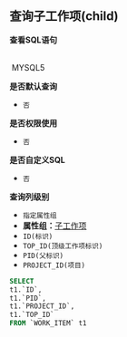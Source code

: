 ## 查询子工作项(child) <!-- {docsify-ignore-all} -->



<p class="panel-title"><b>查看SQL语句</b></p>
<br>

<el-row>
&nbsp;<el-tag @click="MYSQL5 = true">MYSQL5</el-tag>
</el-row>

<br>
<p class="panel-title"><b>是否默认查询</b></p>

* `否`

<p class="panel-title"><b>是否权限使用</b></p>

* `否`

<p class="panel-title"><b>是否自定义SQL</b></p>

* `否`

<p class="panel-title"><b>查询列级别</b></p>

* `指定属性组`
*  **属性组：**[子工作项](#)
  * `ID(标识)`
  * `TOP_ID(顶级工作项标识)`
  * `PID(父标识)`
  * `PROJECT_ID(项目)`






<el-dialog v-model="MYSQL5" title="MYSQL5">

```sql
SELECT
t1.`ID`,
t1.`PID`,
t1.`PROJECT_ID`,
t1.`TOP_ID`
FROM `WORK_ITEM` t1 


```

</el-dialog>

<script>
 const { createApp } = Vue
  createApp({
    data() {
      return {
                MYSQL5 : false
        
      }
    },
    methods: {
    }
  }).use(ElementPlus).mount('#app')
</script>